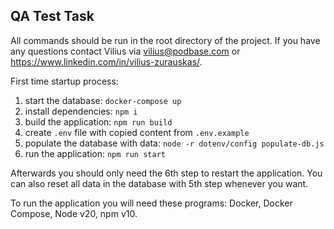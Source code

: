 ## QA Test Task

All commands should be run in the root directory of the project. If you have any questions contact Vilius via vilius@podbase.com or https://www.linkedin.com/in/vilius-zurauskas/.

First time startup process:
1. start the database: `docker-compose up`
2. install dependencies: `npm i`
3. build the application: `npm run build`
4. create `.env` file with copied content from `.env.example`
5. populate the database with data: `node -r dotenv/config populate-db.js`
6. run the application: `npm run start`

Afterwards you should only need the 6th step to restart the application. You can also reset all data in the database with 5th step whenever you want.

To run the application you will need these programs: Docker, Docker Compose, Node v20, npm v10.